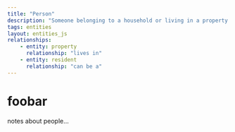 ```yaml
---
title: "Person"
description: "Someone belonging to a household or living in a property in Hackney"
tags: entities
layout: entities_js
relationships: 
    - entity: property
      relationship: "lives in"
    - entity: resident
      relationship: "can be a"
---
```


# foobar

notes about people...